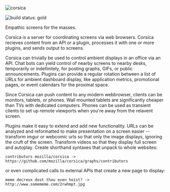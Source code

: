 ![corsica](https://raw.github.com/mozilla/corsica/master/static/corsica.png)

![build status: gold](https://travis-ci.org/mozilla/corsica.png)

Empathic screens for the masses.

Corsica is a server for coordinating screens via web browsers. Corsica recieves content from an API or a plugin, processes it with one or more plugins, and sends output to screens.

Corsica can trivially be used to control ambient displays in an office via an API. Chat bots can yield control of nearby screens to nearby desks, temporarily or indefinitely, for posting graphs, GIFs, or public announcements. Plugins can provide a regular rotation between a list of URLs for ambient dashboard display, like application metrics, promotional pages, or event calendars for the proximal space.

Since Corsica can push content to any modern webbrowser, clients can be monitors, tablets, or phones. Wall mounted tablets are significantly cheaper than TVs with dedicated computers. Phones can be used as transient clients to set up remote viewports when you're away from the relavent screen.

Plugins make it easy to extend and add new functionality. URLs can be analyzed and reformatted to make presentation on a screen easier -- transform imgur or webcomic urls so that only the image displays, ignoring the cruft of the screen. Transform videos so that they display full screen and autoplay. Create shorthand syntaxes that unpack to whole websites:

```
contributors mozilla/corsica -> https://github.com/mozilla/corsica/graphs/contributors
```

or even complicated calls to external APIs that create a new page to display:

```
meme decreux dost thou even hoist? -> http://www.somememe.com/2rwhmpt.jpg
```
